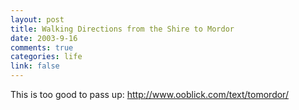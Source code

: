 ```yaml
--- 
layout: post
title: Walking Directions from the Shire to Mordor
date: 2003-9-16
comments: true
categories: life
link: false
---
```

This is too good to pass up: <a href="http://www.ooblick.com/text/tomordor/">http://www.ooblick.com/text/tomordor/</a>
